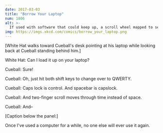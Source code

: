 ```yaml
---
date: 2017-03-03
title: "Borrow Your Laptop"
num: 1806
alt: >-
  If used with software that could keep up, a scroll wheel mapped to send a stream of 'undo' and 'redo' events could be kind of cool.
img: https://imgs.xkcd.com/comics/borrow_your_laptop.png
---
```

[White Hat walks toward Cueball's desk pointing at his laptop while looking back at Cueball standing behind him.]

White Hat: Can I load it up on your laptop?

Cueball: Sure!

Cueball: Oh, just hit both shift keys to change over to QWERTY.

Cueball: Caps lock is control. And spacebar is capslock.

Cueball: And two-finger scroll moves through time instead of space.

Cueball: And–

[Caption below the panel:]

Once I've used a computer for a while, no one else will ever use it again.